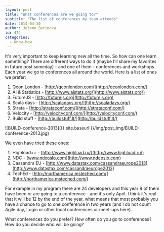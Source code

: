```yaml
---
layout: post
title: "What conferences are we going to?"
subtitle: "The list of conferences my team attends"
date: 2014-04-30
author: Jelena Barinova
id: 474
categories:
  - Know-how
---
```


It's very important to keep learning new all the time. So how can one learn something? There are different ways to do it (maybe I'll share my favorites in future post someday) - and one of them - conferences and workshops. Each year we go to conferences all around the world. Here is a list of ones we prefer:

1.  Qcon London - [http://qconlondon.com/](http://qconlondon.com/)
2.  AI &amp; Statistics - [http://www.aistats.org/](http://www.aistats.org/)
3.  FutureJS - [http://futurejs.org](http://futurejs.org)
4.  Scala days - [http://scaladays.org/](http://scaladays.org/)
5.  Strata - [http://strataconf.com/](http://strataconf.com/)
6.  Velocity - [http://velocityconf.com/](http://velocityconf.com/)
7.  Build stuff - [http://buildstuff.lt/](http://buildstuff.lt/)

![BUILD-conference-2013]({{ site.baseurl }}/img/post_img/BUILD-conference-2013.jpg)

We even have tried these ones:

1.  Highload++ - [http://www.highload.ru/](http://www.highload.ru/)
2.  NDC - [www.ndcoslo.com](http://www.ndcoslo.com)
3.  Cassandra EU - [http://www.datastax.com/cassandraeurope2013](http://www.datastax.com/cassandraeurope2013)
4.  TechEd - [http://northamerica.msteched.com/](http://northamerica.msteched.com/)

For example in my program there are 24 developers and this year 8 of them have been or are going to a conference - and it's only April. I think it's real that it will be 12 by the end of the year, what means that most probably you have a chance to go to one conference in two years (and I do not count Agile day, Login or other local conferences or meet-ups here).

What conferences do you prefer? How often do you go to conferences? How do you decide who will be going?